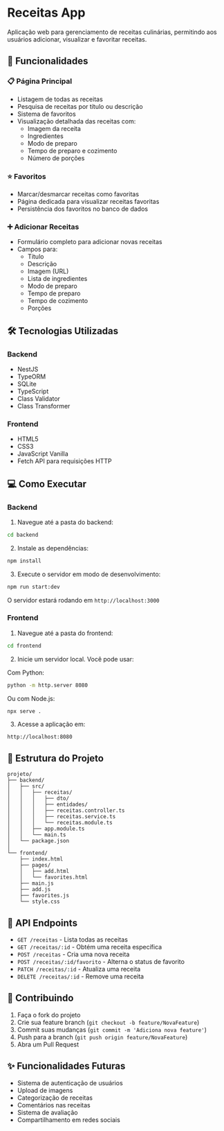 # Receitas App

Aplicação web para gerenciamento de receitas culinárias, permitindo aos usuários adicionar, visualizar e favoritar receitas.

## 🚀 Funcionalidades

### 📋 Página Principal
- Listagem de todas as receitas
- Pesquisa de receitas por título ou descrição
- Sistema de favoritos
- Visualização detalhada das receitas com:
  - Imagem da receita
  - Ingredientes
  - Modo de preparo
  - Tempo de preparo e cozimento
  - Número de porções

### ⭐ Favoritos
- Marcar/desmarcar receitas como favoritas
- Página dedicada para visualizar receitas favoritas
- Persistência dos favoritos no banco de dados

### ➕ Adicionar Receitas
- Formulário completo para adicionar novas receitas
- Campos para:
  - Título
  - Descrição
  - Imagem (URL)
  - Lista de ingredientes
  - Modo de preparo
  - Tempo de preparo
  - Tempo de cozimento
  - Porções

## 🛠️ Tecnologias Utilizadas

### Backend
- NestJS
- TypeORM
- SQLite
- TypeScript
- Class Validator
- Class Transformer

### Frontend
- HTML5
- CSS3
- JavaScript Vanilla
- Fetch API para requisições HTTP

## 💻 Como Executar

### Backend

1. Navegue até a pasta do backend:
```bash
cd backend
```

2. Instale as dependências:
```bash
npm install
```

3. Execute o servidor em modo de desenvolvimento:
```bash
npm run start:dev
```

O servidor estará rodando em `http://localhost:3000`

### Frontend

1. Navegue até a pasta do frontend:
```bash
cd frontend
```

2. Inicie um servidor local. Você pode usar:

Com Python:
```bash
python -m http.server 8080
```

Ou com Node.js:
```bash
npx serve .
```

3. Acesse a aplicação em:
```
http://localhost:8080
```

## 📁 Estrutura do Projeto

```
projeto/
├── backend/
│   ├── src/
│   │   ├── receitas/
│   │   │   ├── dto/
│   │   │   ├── entidades/
│   │   │   ├── receitas.controller.ts
│   │   │   ├── receitas.service.ts
│   │   │   └── receitas.module.ts
│   │   ├── app.module.ts
│   │   └── main.ts
│   └── package.json
│
└── frontend/
    ├── index.html
    ├── pages/
    │   ├── add.html
    │   └── favorites.html
    ├── main.js
    ├── add.js
    ├── favorites.js
    └── style.css
```

## 📝 API Endpoints

- `GET /receitas` - Lista todas as receitas
- `GET /receitas/:id` - Obtém uma receita específica
- `POST /receitas` - Cria uma nova receita
- `POST /receitas/:id/favorito` - Alterna o status de favorito
- `PATCH /receitas/:id` - Atualiza uma receita
- `DELETE /receitas/:id` - Remove uma receita

## 🤝 Contribuindo

1. Faça o fork do projeto
2. Crie sua feature branch (`git checkout -b feature/NovaFeature`)
3. Commit suas mudanças (`git commit -m 'Adiciona nova feature'`)
4. Push para a branch (`git push origin feature/NovaFeature`)
5. Abra um Pull Request

## ✨ Funcionalidades Futuras

- Sistema de autenticação de usuários
- Upload de imagens
- Categorização de receitas
- Comentários nas receitas
- Sistema de avaliação
- Compartilhamento em redes sociais